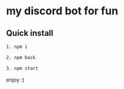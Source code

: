 # my discord bot for fun

## Quick install
```bash
1. npm i
```
```bash
2. npm back
```
```bash
3. npm start
```
enjoy :)
